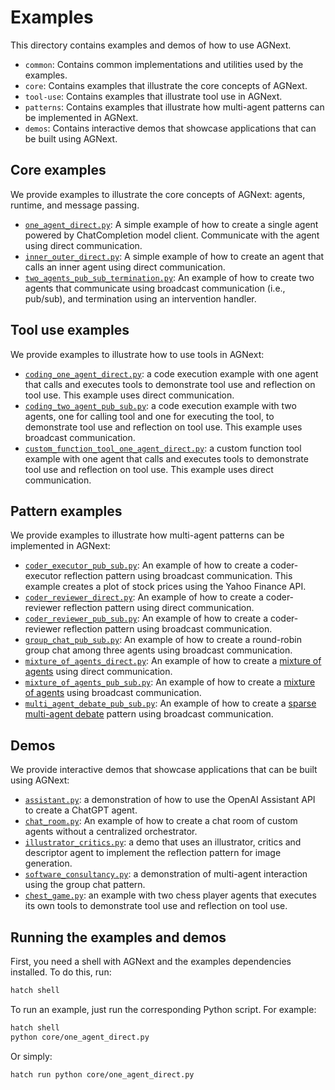 # Examples

This directory contains examples and demos of how to use AGNext.

- `common`: Contains common implementations and utilities used by the examples.
- `core`: Contains examples that illustrate the core concepts of AGNext.
- `tool-use`: Contains examples that illustrate tool use in AGNext.
- `patterns`: Contains examples that illustrate how multi-agent patterns can be implemented in AGNext.
- `demos`: Contains interactive demos that showcase applications that can be built using AGNext.

## Core examples

We provide examples to illustrate the core concepts of AGNext: agents, runtime, and message passing.

- [`one_agent_direct.py`](core/one_agent_direct.py): A simple example of how to create a single agent powered by ChatCompletion model client. Communicate with the agent using direct communication.
- [`inner_outer_direct.py`](core/inner_outer_direct.py): A simple example of how to create an agent that calls an inner agent using direct communication.
- [`two_agents_pub_sub_termination.py`](core/two_agents_pub_sub_termination.py): An example of how to create two agents that communicate using broadcast communication (i.e., pub/sub), and termination using an intervention handler.

## Tool use examples

We provide examples to illustrate how to use tools in AGNext:

- [`coding_one_agent_direct.py`](tool-use/coding_one_agent_direct.py): a code execution example with one agent that calls and executes tools to demonstrate tool use and reflection on tool use. This example uses direct communication.
- [`coding_two_agent_pub_sub.py`](tool-use/coding_two_agent_pub_sub.py): a code execution example with two agents, one for calling tool and one for executing the tool, to demonstrate tool use and reflection on tool use. This example uses broadcast communication.
- [`custom_function_tool_one_agent_direct.py`](tool-use/custom_function_tool_one_agent_direct.py): a custom function tool example with one agent that calls and executes tools to demonstrate tool use and reflection on tool use. This example uses direct communication.

## Pattern examples

We provide examples to illustrate how multi-agent patterns can be implemented in AGNext:

- [`coder_executor_pub_sub.py`](patterns/coder_executor_pub_sub.py): An example of how to create a coder-executor reflection pattern using broadcast communication. This example creates a plot of stock prices using the Yahoo Finance API.
- [`coder_reviewer_direct.py`](patterns/coder_reviewer_direct.py): An example of how to create a coder-reviewer reflection pattern using direct communication.
- [`coder_reviewer_pub_sub.py`](patterns/coder_reviewer_pub_sub.py): An example of how to create a coder-reviewer reflection pattern using broadcast communication.
- [`group_chat_pub_sub.py`](patterns/group_chat_pub_sub.py): An example of how to create a round-robin group chat among three agents using broadcast communication.
- [`mixture_of_agents_direct.py`](patterns/mixture_of_agents_direct.py): An example of how to create a [mixture of agents](https://github.com/togethercomputer/moa) using direct communication.
- [`mixture_of_agents_pub_sub.py`](patterns/mixture_of_agents_pub_sub.py): An example of how to create a [mixture of agents](https://github.com/togethercomputer/moa) using broadcast communication.
- [`multi_agent_debate_pub_sub.py`](patterns/multi_agent_debate_pub_sub.py): An example of how to create a [sparse multi-agent debate](https://arxiv.org/abs/2406.11776) pattern using broadcast communication.

## Demos

We provide interactive demos that showcase applications that can be built using AGNext:

- [`assistant.py`](demos/assistant.py): a demonstration of how to use the OpenAI Assistant API to create
    a ChatGPT agent.
- [`chat_room.py`](demos/chat_room.py): An example of how to create a chat room of custom agents without
    a centralized orchestrator.
- [`illustrator_critics.py`](demos/illustrator_critics.py): a demo that uses an illustrator, critics and descriptor agent
    to implement the reflection pattern for image generation.
- [`software_consultancy.py`](demos/software_consultancy.py): a demonstration of multi-agent interaction using
    the group chat pattern.
- [`chest_game.py`](demos/chess_game.py): an example with two chess player agents that executes its own tools to demonstrate tool use and reflection on tool use.

## Running the examples and demos

First, you need a shell with AGNext and the examples dependencies installed. To do this, run:

```bash
hatch shell
```

To run an example, just run the corresponding Python script. For example:

```bash
hatch shell
python core/one_agent_direct.py
```

Or simply:

```bash
hatch run python core/one_agent_direct.py
```
